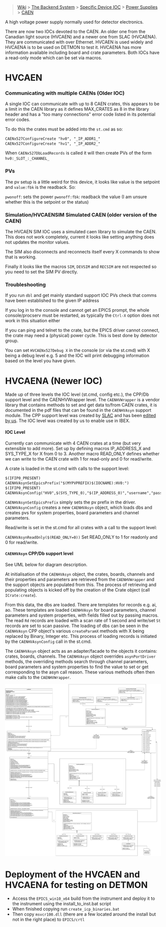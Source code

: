 > [Wiki](Home) > [The Backend System](The-Backend-System) > [Specific Device IOC](Specific-Device-IOC) > [Power Supplies](Power-Supplies) > [CAEN](CAEN)

A high voltage power supply normally used for detector electronics.

There are now two IOCs devoted to the CAEN. An older one from the Canadian light source (HVCAEN) and a newer one from SLAC (HVCAENA). They are communicated with over Ethernet. HVCAEN is used widely and HVCAENA is to be used on DETMON to test it. HVCAENA has more information available including board and crate parameters. Both IOCs have a read-only mode which can be set via macros.

# HVCAEN

### Communicating with multiple CAENs (Older IOC)
A single IOC can communicate with up to 8 CAEN crates, this appears to be a limit in the CAEN library as it defines MAX_CRATES as 8 in the library header and has a "too many connections" error code listed in its potential error codes. 

To do this the crates must be added into the `st.cmd` as so:

```
CAENx527ConfigureCreate "hv0", "_IP_ADDR1_"
CAENx527ConfigureCreate "hv1", "_IP_ADDR2_"
```

When `CAENx527DbLoadRecords` is called it will then create PVs of the form `hv0:_SLOT_:_CHANNEL_`

### PVs

The pv setup is a little weird for this device, it looks like value is the setpoint and `value:fbk` is the readback. So:

`pwonoff`: sets the power
`pwonoff:fbk`: readback the value (I am unsure whether this is the setpoint or the status)

### Simulation/HVCAENSIM Simulated CAEN (older version of the CAEN)

The HVCAEN SIM IOC uses a simulated caen library to simulate the CAEN. This does not work completely, current it looks like setting anything does not updates the monitor values.

The SIM also disconnects and reconnects itself every X commands to show that is working.

Finally it looks like the macros `SIM`, `DEVSIM` and `RECSIM` are not respected so you need to set the SIM PV directly.

### Troubleshooting
If you run `dbl` and get mainly standard support IOC PVs check that comms have been established to the given IP address

If you log in to the console and cannot get an EPICS prompt, the whole console/procserv must be restarted, as typically the `Ctrl-X` option does not work in this situation either

If you can ping and telnet to the crate, but the EPICS driver cannot connect, the crate may need a (physical) power cycle. This is best done by detector group.

You can set `HVCAENx527Debug X` in the console (or via the st.cmd) with X being a debug level e.g. 5 and the IOC will print debugging information based on the level you have given.

# HVCAENA (Newer IOC)

Made up of three levels the IOC level (st.cmd, config etc.), the CPP/Db support level and the CAENHVWrapper level. The `CAENHVWrapper` is a vendor library that contains methods to set and get data to/from CAEN crates, it is documented in the pdf files that can be found in the `CAENHVAsyn` support module. The CPP support level was created by [SLAC](https://www6.slac.stanford.edu/) and has been [edited by us](https://github.com/ISISComputingGroup/IBEX/issues/5544). The IOC level was created by us to enable use in IBEX. 

#### IOC Level

Currently can communicate with 4 CAEN crates at a time (but very extensible to add more). Set up by defining macros IP_ADDRESS_X and SYS_TYPE_X for X from 0 to 3. Another macro READ_ONLY defines whether we can write to the CAEN crate with 1 for read-only and 0 for read/write.

A crate is loaded in the st.cmd with calls to the support level:

```
$(IFIP0_PRESENT) CAENHVAsynSetEpicsPrefix("$(MYPVPREFIX)$(IOCNAME):HV0:")
$(IFIP0_PRESENT) CAENHVAsynConfig("HV0",$(SYS_TYPE_0),"$(IP_ADDRESS_0)","username","password")
```

`CAENHVAsynSetEpicsPrefix` simply sets the pv prefix in the driver.
`CAENHVAsynConfig` creates a new `CAENHVAsyn` object, which loads dbs and creates pvs for system properties, board parameters and channel parameters. 

Read/write is set in the st.cmd for all crates with a call to the support level:

`CAENHVAsynReadOnly($(READ_ONLY=0))` Set READ_ONLY to 1 for readonly and 0 for read/write.

#### `CAENHVAsyn` CPP/Db support level

See UML below for diagram description.

At initialisation of the `CAENHVAsyn` object, the crates, boards, channels and their properties and parameters are retrieved from the `CAENHVWrapper` and the support objects are populated from this. The process of retrieving and populating objects is kicked off by the creation of the Crate object (call `ICrate:create`).

From this data, the dbs are loaded. There are templates for records e.g. ai, ao. These templates are loaded `CAENHVAsyn` for board parameters, channel parameters and system properties, with fields filled out by passing macros. The read `Rd` records are loaded with a scan rate of 1 second and write/set `St` records are set to scan passive. The loading of dbs can be seen in the `CAENHVAsyn` CPP object's various `createParamX` methods with X being replaced by Binary, Integer etc. This process of loading records is initiated by the `CAENHVAsynConfig` call in the st.cmd.

The `CAENHVAsyn` object acts as an adapter/facade to the objects it contains: crates, boards, channels. The `CAENHVAsyn` object overrides `asynPortDriver` methods, the overriding methods search through channel parameters, board parameters and system properties to find the value to set or get corresponding to the asyn call reason. These various methods often then make calls to the `CAENHVWrapper`.

![CAENHVAsyn UML diagram](CAENHVAsyn.png)

# Deployment of the HVCAEN and HVCAENA for testing on DETMON

- Access the `EPICS_win10_x64` build from the instrument and deploy it to the instrument using the install_to_inst.bat script
- When finished copying run `create_icp_binaries.bat`
- Then copy `msvcr100.dll` (there are a few located around the install but not in the right place) to `EPICS/crtl`